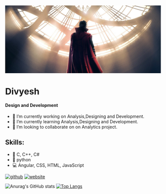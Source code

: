 ![Design and Development](https://github.com/divyesh-kd/divyesh-kd/blob/master/699582.jpg)

# Divyesh
#### Design and Development
 - 🔭 I’m currently working on Analysis,Designing and Development.
 - 🌱 I’m currently learning Analysis,Designing and Development. 
 - 👯 I’m looking to collaborate on on Analytics project. 
## Skills:  
- 🌊 C, C++, C#
- 🐍 python
- 💻 Angular, CSS, HTML, JavaScript 


[<img src='https://cdn.jsdelivr.net/npm/simple-icons@3.0.1/icons/github.svg' alt='github' height='40'>](https://github.com/divyesh-kd)  [<img src='https://cdn.jsdelivr.net/npm/simple-icons@3.0.1/icons/icloud.svg' alt='website' height='40'>](https://innovationtodiscovery.blogspot.com/)  

![Anurag's GitHub stats](https://github-readme-stats.vercel.app/api?username=divyesh-kd&show_icons=true&theme=dark) [![Top Langs](https://github-readme-stats.vercel.app/api/top-langs/?username=divyesh-kd)](https://github.com/anuraghazra/github-readme-stats)




